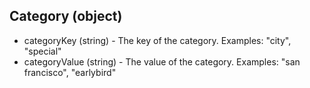 ## Category (object)
+ categoryKey (string) - The key of the category. Examples: "city", "special"
+ categoryValue (string) - The value of the category. Examples: "san francisco", "earlybird"
